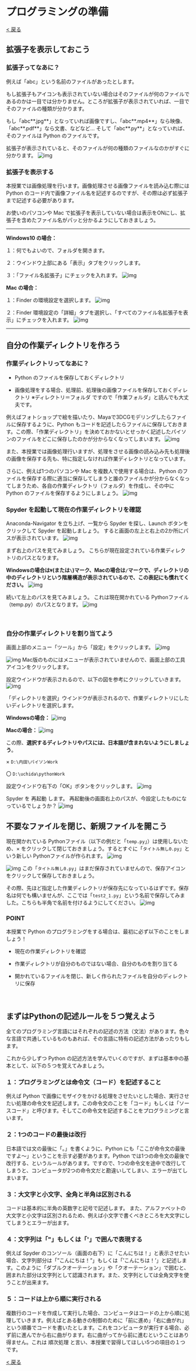 # プログラミングの準備

[< 戻る](../)


## 拡張子を表示しておこう

### 拡張子ってなあに？

例えば「abc」という名前のファイルがあったとします。

もし拡張子もアイコンも表示されていない場合はそのファイルが何のファイルであるのかは一目では分かりません。ところが拡張子が表示されていれば、一目でそのファイルの種類が分かります。

もし「abc**.jpg**」となっていれば画像ですし、「abc**.mp4**」なら映像、「abc**.pdf**」なら文書、などなど…
そして「abc**.py**」となっていれば、そのファイルは Python のファイルです。


拡張子が表示されていると、そのファイルが何の種類のファイルなのかがすぐに分かります。
![img](assets/image11.png)


### 拡張子を表示する

本授業では画像処理を行います。画像処理させる画像ファイルを読み込む際には Python のコード内で画像ファイル名を記述するのですが、その際は必ず拡張子まで記述する必要があります。

お使いのパソコンや Mac で拡張子を表示していない場合は表示をONにし、拡張子を含めたファイル名がパッと分かるようにしておきましょう。

---

**Windows10 の場合：**

１：何でもよいので、フォルダを開きます。

２：ウインドウ上部にある「表示」タブをクリックします。

３：「ファイル名拡張子」にチェックを入れます。
![img](assets/image4.png)


**Mac の場合：**

１：Finder の環境設定を選択します。
![img](assets/image15.png)


２：Finder 環境設定の「詳細」タブを選択し、「すべてのファイル名拡張子を表示」にチェックを入れます。
![img](assets/image14.png)

---

## 自分の作業ディレクトリを作ろう

### 作業ディレクトリってなあに？

- Python のファイルを保存しておくディレクトリ


- 画像処理をする場合、処理前、処理後の画像ファイルを保存しておくディレクトリ
※ディレクトリ＝フォルダ ですので「作業フォルダ」と読んでも大丈夫です。

例えばフォトショップで絵を描いたり、Mayaで3DCGモデリングしたらファイルに保存するように、Python もコードを記述したらファイルに保存しておきます。この際、「作業ディレクトリ」を決めておかないとせっかく記述したパイソンのファイルをどこに保存したのかが分からなくなってしまいます。
![img](assets/image2.png)

また、本授業では画像処理行いますが、処理をさせる画像の読み込み先も処理後の画像を保存する先も、特に指定しなければ作業ディレクトリとなっています。

さらに、例えば1つのパソコンや Mac を複数人で使用する場合は、Python のファイルを保存する際に適当に保存してしまうと誰のファイルかが分からなくなってしまうため、各自の作業ディレクトリ（フォルダ）を作成し、その中に Python のファイルを保存するようにしましょう。
![img](assets/image12.png)


### Spyder を起動して現在の作業ディレクトリを確認

Anaconda-Navigator を立ち上げ、一覧から Spyder を探し、Launch ボタンをクリックして Spyder を起動しましょう。
すると画面の左上と右上の2か所にパスが表示されています。
![img](assets/image7.png)

まず右上のパスを見てみましょう。
こちらが現在設定されている作業ディレクトリのパスとなります。

**Windowsの場合は`¥`(または`\`)マーク、Macの場合は`/`マークで、ディレクトリの中のディレクトリという階層構造が表示されているので、この表記にも慣れてください。**
![img](assets/image6.png)

続いて左上のパスを見てみましょう。
これは現在開かれている Pythonファイル（temp.py）のパスとなります。
![img](assets/image5.png)

　

### 自分の作業ディレクトリを割り当てよう

画面上部のメニュー「ツール」から「設定」をクリックします。
![img](assets/image10.png)

![img](assets/image19.png)
Mac版のものにはメニューが表示されていませんので、画面上部の工具アイコンをクリックします。

設定ウインドウが表示されるので、以下の図を参考にクリックしていきます。
![img](assets/image8.png)


「ディレクトリを選択」ウインドウが表示されるので、作業ディレクトリにしたいディレクトリを選択します。

**Windowsの場合：**
![img](assets/image3.png)

**Macの場合：**
![img](assets/image18.png)


この際、**選択するディレクトリやパスには、日本語が含まれないようにしましょう**。


×  `D:\内田\パイソンWork`

〇  `D:\uchida\pythonWork`



設定ウインドウ右下の「OK」ボタンをクリックします。
![img](assets/image1.png)



Spyder を 再起動 します。
再起動後の画面右上のパスが、今設定したものになっているでしょうか？
![img](assets/image9.png)





## 不要なファイルを閉じ、新規ファイルを開こう

現在開かれている Pythonファイル（以下の例だと「`temp.py`」）は使用しないため、× をクリックして閉じておきましょう。するとすぐに「`タイトル無し0.py`」という新しい Pythonファイルが作られます。
![img](assets/image17.png)

![img](assets/image13.png)
この「`タイトル無し0.py`」はまだ保存されていませんので、保存アイコンをクリックして保存しておきましょう。

その際、先ほど指定した作業ディレクトリが保存先になっているはずです。保存名は何でも構いませんが、ここでは「`test2_1.py`」という名前で保存してみました。こちらも半角で名前を付けるようにしてください。
![img](assets/image16.png)


### POINT

本授業で Python のプログラミングをする場合は、最初に必ず以下のことをしましょう！ 

- 現在の作業ディレクトリを確認

- 作業ディレクトリが自分のものではない場合、自分のものを割り当てる

- 開かれているファイルを閉じ、新しく作られたファイルを自分のディレクトリに保存 

　

## まずはPythonの記述ルールを５つ覚えよう

全てのプログラミング言語にはそれぞれの記述の方法（文法）があります。色々な言語で共通しているものもあれば、その言語に特有の記述方法があったりもします。

これから少しずつ Python の記述方法を学んでいくのですが、まずは基本中の基本として、以下の５つを覚えてみましょう。

### １：プログラミングとは命令文（コード）を記述すること

例えば Python で画像にモザイクをかける処理をさせたいとした場合、実行させたい処理の命令文を記述します。この命令文のことを「コード」もしくは「ソースコード」と呼びます。そしてこの命令文を記述することをプログラミングと言います。

### ２：1つのコードの最後は改行

日本語では文の最後に「。」を書くように、Python にも「ここが命令文の最後ですよ～」ということを示す必要があります。Python では1つの命令文の最後で改行する、というルールがあります。ですので、1つの命令文を途中で改行してしまうと、コンピュータが2つの命令文だと勘違いしてしまい、エラーが出てしまいます。

### ３：大文字と小文字、全角と半角は区別される

コードは基本的に半角の英数字と記号で記述します。
また、アルファベットの大文字と小文字は区別されるため、例えば小文字で書くべきところを大文字にしてしまうとエラーが出ます。

### ４：文字列は「"」もしくは「'」で囲んで表現する

例えば Spyder のコンソール（画面の右下）に「こんにちは！」と表示させたい場合、文字列部分は「”こんにちは！”」もしくは「’こんにちは！’」と記述します。このように「ダブルクオーテーション」や「クオーテーション」で囲むと、囲まれた部分は文字列として認識されます。また、文字列としては全角文字を使うことが出来ます。

### ５：コードは上から順に実行される

複数行のコードを作成して実行した場合、コンピュータはコードの上から順に処理していきます。例えばとある動きの制御のために「前に進め」「右に曲がれ」という順番でコードを書いたとします。これをコンピュータが実行する場合、必ず前に進んでから右に曲がります。右に曲がってから前に進むということはあり得ません。これは 順次処理 と言い、本授業で習得してほしい5つの項目の１つです。



[< 戻る](../)